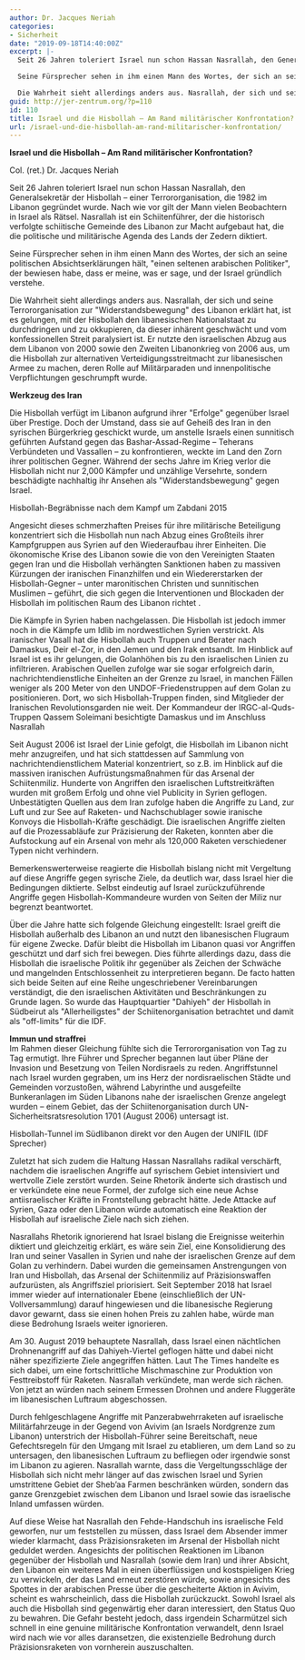 ```yaml
---
author: Dr. Jacques Neriah
categories:
- Sicherheit
date: "2019-09-18T14:40:00Z"
excerpt: |-
  Seit 26 Jahren toleriert Israel nun schon Hassan Nasrallah, den Generalsekretär der Hisbollah - einer Terrororganisation, die 1982 im Libanon gegründet wurde. Nach wie vor gilt der Mann vielen Beobachtern in Israel als Rätsel. Nasrallah ist ein Schiitenführer, der die historisch verfolgte schiitische Gemeinde des Libanon zur Macht aufgebaut hat, die die politische und militärische Agenda des Lands der Zedern diktiert.

  Seine Fürsprecher sehen in ihm einen Mann des Wortes, der sich an seine politischen Absichtserklärungen hält, &quot;einen seltenen arabischen Politiker&quot;, der bewiesen habe, dass er meine, was er sage, und der Israel gründlich verstehe.

  Die Wahrheit sieht allerdings anders aus. Nasrallah, der sich und seine Terrororganisation zur &quot;Widerstandsbewegung&quot; des Libanon erklärt hat, ist es gelungen, mit der Hisbollah den libanesischen Nationalstaat zu durchdringen und zu okkupieren, da dieser inhärent geschwächt und vom konfessionellen Streit paralysiert ist. Er nutzte den israelischen Abzug aus dem Libanon von 2000 sowie den Zweiten Libanonkrieg von 2006 aus, um die Hisbollah zur alternativen Verteidigungsstreitmacht zur libanesischen Armee zu machen, deren Rolle auf Militärparaden und innenpolitische Verpflichtungen geschrumpft wurde.
guid: http://jer-zentrum.org/?p=110
id: 110
title: Israel und die Hisbollah – Am Rand militärischer Konfrontation?
url: /israel-und-die-hisbollah-am-rand-militarischer-konfrontation/
---
```


**Israel und die Hisbollah – Am Rand militärischer Konfrontation?** 

Col. (ret.) Dr. Jacques Neriah

 


  
Seit 26 Jahren toleriert Israel nun schon Hassan Nasrallah, den Generalsekretär der Hisbollah – einer Terrororganisation, die 1982 im Libanon gegründet wurde. Nach wie vor gilt der Mann vielen Beobachtern in Israel als Rätsel. Nasrallah ist ein Schiitenführer, der die historisch verfolgte schiitische Gemeinde des Libanon zur Macht aufgebaut hat, die die politische und militärische Agenda des Lands der Zedern diktiert. 

Seine Fürsprecher sehen in ihm einen Mann des Wortes, der sich an seine politischen Absichtserklärungen hält, "einen seltenen arabischen Politiker", der bewiesen habe, dass er meine, was er sage, und der Israel gründlich verstehe.

Die Wahrheit sieht allerdings anders aus. Nasrallah, der sich und seine Terrororganisation zur "Widerstandsbewegung" des Libanon erklärt hat, ist es gelungen, mit der Hisbollah den libanesischen Nationalstaat zu durchdringen und zu okkupieren, da dieser inhärent geschwächt und vom konfessionellen Streit paralysiert ist. Er nutzte den israelischen Abzug aus dem Libanon von 2000 sowie den Zweiten Libanonkrieg von 2006 aus, um die Hisbollah zur alternativen Verteidigungsstreitmacht zur libanesischen Armee zu machen, deren Rolle auf Militärparaden und innenpolitische Verpflichtungen geschrumpft wurde.

**Werkzeug des Iran**

Die Hisbollah verfügt im Libanon aufgrund ihrer "Erfolge" gegenüber Israel über Prestige. Doch der Umstand, dass sie auf Geheiß des Iran in den syrischen Bürgerkrieg geschickt wurde, um anstelle Israels einen sunnitisch geführten Aufstand gegen das Bashar-Assad-Regime – Teherans Verbündeten und Vassallen – zu konfrontieren, weckte im Land den Zorn ihrer politischen Gegner. Während der sechs Jahre im Krieg verlor die Hisbollah nicht nur 2,000 Kämpfer und unzählige Versehrte, sondern beschädigte nachhaltig ihr Ansehen als "Widerstandsbewegung" gegen Israel.

 
Hisbollah-Begräbnisse nach dem Kampf um Zabdani 2015

Angesicht dieses schmerzhaften Preises für ihre militärische Beteiligung konzentriert sich die Hisbollah nun nach Abzug eines Großteils ihrer Kampfgruppen aus Syrien auf den Wiederaufbau ihrer Einheiten. Die ökonomische Krise des Libanon sowie die von den Vereinigten Staaten gegen Iran und die Hisbollah verhängten Sanktionen haben zu massiven Kürzungen der iranischen Finanzhilfen und ein Wiedererstarken der Hisbollah-Gegner – unter maronitischen Christen und sunnitischen Muslimen – geführt, die sich gegen die Interventionen und Blockaden der Hisbollah im politischen Raum des Libanon richtet .

Die Kämpfe in Syrien haben nachgelassen. Die Hisbollah ist jedoch immer noch in die Kämpfe um Idlib im nordwestlichen Syrien verstrickt. Als iranischer Vasall hat die Hisbollah auch Truppen und Berater nach Damaskus, Deir el-Zor, in den Jemen und den Irak entsandt. Im Hinblick auf Israel ist es ihr gelungen, die Golanhöhen bis zu den israelischen Linien zu infiltrieren. Arabischen Quellen zufolge war sie sogar erfolgreich darin, nachrichtendienstliche Einheiten an der Grenze zu Israel, in manchen Fällen weniger als 200 Meter von den UNDOF-Friedenstruppen auf dem Golan zu positionieren. Dort, wo sich Hisbollah-Truppen finden, sind Mitglieder der Iranischen Revolutionsgarden nie weit. Der Kommandeur der IRGC-al-Quds-Truppen Qassem Soleimani besichtigte Damaskus und im Anschluss Nasrallah

Seit August 2006 ist Israel der Linie gefolgt, die Hisbollah im Libanon nicht mehr anzugreifen, und hat sich stattdessen auf Sammlung von nachrichtendienstlichem Material konzentriert, so z.B. im Hinblick auf die massiven iranischen Aufrüstungsmaßnahmen für das Arsenal der Schiitenmiliz. Hunderte von Angriffen den israelischen Luftstreitkräften wurden mit großem Erfolg und ohne viel Publicity in Syrien geflogen. Unbestätigten Quellen aus dem Iran zufolge haben die Angriffe zu Land, zur Luft und zur See auf Raketen- und Nachschublager sowie iranische Konvoys die Hisbollah-Kräfte geschädigt. Die israelischen Angriffe zielten auf die Prozessabläufe zur Präzisierung der Raketen, konnten aber die Aufstockung auf ein Arsenal von mehr als 120,000 Raketen verschiedener Typen nicht verhindern.

Bemerkenswerterweise reagierte die Hisbollah bislang nicht mit Vergeltung auf diese Angriffe gegen syrische Ziele, da deutlich war, dass Israel hier die Bedingungen diktierte. Selbst eindeutig auf Israel zurückzuführende Angriffe gegen Hisbollah-Kommandeure wurden von Seiten der Miliz nur begrenzt beantwortet.

Über die Jahre hatte sich folgende Gleichung eingestellt: Israel greift die Hisbollah außerhalb des Libanon an und nutzt den libanesischen Flugraum für eigene Zwecke. Dafür bleibt die Hisbollah im Libanon quasi vor Angriffen geschützt und darf sich frei bewegen. Dies führte allerdings dazu, dass die Hisbollah die israelische Politik ihr gegenüber als Zeichen der Schwäche und mangelnden Entschlossenheit zu interpretieren begann. De facto hatten sich beide Seiten auf eine Reihe ungeschriebener Vereinbarungen verständigt, die den israelischen Aktivitäten und Beschränkungen zu Grunde lagen. So wurde das Hauptquartier "Dahiyeh" der Hisbollah in Südbeirut als "Allerheiligstes" der Schiitenorganisation betrachtet und damit als "off-limits" für die IDF.

**Immun und straffrei**   
Im Rahmen dieser Gleichung fühlte sich die Terrororganisation von Tag zu Tag ermutigt. Ihre Führer und Sprecher begannen laut über Pläne der Invasion und Besetzung von Teilen Nordisraels zu reden. Angriffstunnel nach Israel wurden gegraben, um ins Herz der nordisraelischen Städte und Gemeinden vorzustoßen, während Labyrinthe und ausgefeilte Bunkeranlagen im Süden Libanons nahe der israelischen Grenze angelegt wurden – einem Gebiet, das der Schiitenorganisation durch UN-Sicherheitsratsresolution 1701 (August 2006) untersagt ist.

  
 
Hisbollah-Tunnel im Südlibanon direkt vor den Augen der UNIFIL (IDF Sprecher)  


  
Zuletzt hat sich zudem die Haltung Hassan Nasrallahs radikal verschärft, nachdem die israelischen Angriffe auf syrischem Gebiet intensiviert und wertvolle Ziele zerstört wurden. Seine Rhetorik änderte sich drastisch und er verkündete eine neue Formel, der zufolge sich eine neue Achse antiisraelischer Kräfte in Frontstellung gebracht hätte. Jede Attacke auf Syrien, Gaza oder den Libanon würde automatisch eine Reaktion der Hisbollah auf israelische Ziele nach sich ziehen.

Nasrallahs Rhetorik ignorierend hat Israel bislang die Ereignisse weiterhin diktiert und gleichzeitig erklärt, es wäre sein Ziel, eine Konsolidierung des Iran und seiner Vasallen in Syrien und nahe der israelischen Grenze auf dem Golan zu verhindern. Dabei wurden die gemeinsamen Anstrengungen von Iran und Hisbollah, das Arsenal der Schiitenmiliz auf Präzisionswaffen aufzurüsten, als Angriffsziel priorisiert. Seit September 2018 hat Israel immer wieder auf internationaler Ebene (einschließlich der UN-Vollversammlung) darauf hingewiesen und die libanesische Regierung davor gewarnt, dass sie einen hohen Preis zu zahlen habe, würde man diese Bedrohung Israels weiter ignorieren.

Am 30. August 2019 behauptete Nasrallah, dass Israel einen nächtlichen Drohnenangriff auf das Dahiyeh-Viertel geflogen hätte und dabei nicht näher spezifizierte Ziele angegriffen hätten. Laut The Times handelte es sich dabei, um eine fortschrittliche Mischmaschine zur Produktion von Festtreibstoff für Raketen. Nasrallah verkündete, man werde sich rächen. Von jetzt an würden nach seinem Ermessen Drohnen und andere Fluggeräte im libanesischen Luftraum abgeschossen.

Durch fehlgeschlagene Angriffe mit Panzerabwehrraketen auf israelische Militärfahrzeuge in der Gegend von Avivim (an Israels Nordgrenze zum Libanon) unterstrich der Hisbollah-Führer seine Bereitschaft, neue Gefechtsregeln für den Umgang mit Israel zu etablieren, um dem Land so zu untersagen, den libanesischen Luftraum zu befliegen oder irgendwie sonst im Libanon zu agieren. Nasrallah warnte, dass die Vergeltungsschläge der Hisbollah sich nicht mehr länger auf das zwischen Israel und Syrien umstrittene Gebiet der Sheb’aa Farmen beschränken würden, sondern das ganze Grenzgebiet zwischen dem Libanon und Israel sowie das israelische Inland umfassen würden.

Auf diese Weise hat Nasrallah den Fehde-Handschuh ins israelische Feld geworfen, nur um feststellen zu müssen, dass Israel dem Absender immer wieder klarmacht, dass Präzisionsraketen im Arsenal der Hisbollah nicht geduldet werden. Angesichts der politischen Reaktionen im Libanon gegenüber der Hisbollah und Nasrallah (sowie dem Iran) und ihrer Absicht, den Libanon ein weiteres Mal in einen überflüssigen und kostspieligen Krieg zu verwickeln, der das Land erneut zerstören würde, sowie angesichts des Spottes in der arabischen Presse über die gescheiterte Aktion in Avivim, scheint es wahrscheinlich, dass die Hisbollah zurückzuckt. Sowohl Israel als auch die Hisbollah sind gegenwärtig eher daran interessiert, den Status Quo zu bewahren. Die Gefahr besteht jedoch, dass irgendein Scharmützel sich schnell in eine genuine militärische Konfrontation verwandelt, denn Israel wird nach wie vor alles daransetzen, die existenzielle Bedrohung durch Präzisionsraketen von vornherein auszuschalten.